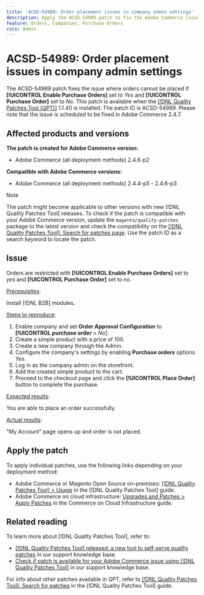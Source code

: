 ```yaml
---
title: 'ACSD-54989: Order placement issues in company admin settings'
description: Apply the ACSD-54989 patch to fix the Adobe Commerce issue where orders are restricted with [!UICONTROL Enable Purchase Orders] set to 'yes' and [!UICONTROL Purchase Order] set to 'no'.
feature: Orders, Companies, Purchase Orders
role: Admin
---
```

# ACSD-54989: Order placement issues in company admin settings

The ACSD-54989 patch fixes the issue where orders cannot be placed if **[!UICONTROL Enable Purchase Orders]** set to *Yes* and **[!UICONTROL Purchase Order]** set to *No*. This patch is available when the [[!DNL Quality Patches Tool (QPT)]](/help/announcements/adobe-commerce-announcements/magento-quality-patches-released-new-tool-to-self-serve-quality-patches.md) 1.1.40 is installed. The patch ID is ACSD-54989. Please note that the issue is scheduled to be fixed in Adobe Commerce 2.4.7.

## Affected products and versions

**The patch is created for Adobe Commerce version:**

* Adobe Commerce (all deployment methods) 2.4.6-p2

**Compatible with Adobe Commerce versions:**

* Adobe Commerce (all deployment methods) 2.4.4-p5 - 2.4.6-p3

>[!NOTE]
>
>The patch might become applicable to other versions with new [!DNL Quality Patches Tool] releases. To check if the patch is compatible with your Adobe Commerce version, update the `magento/quality-patches` package to the latest version and check the compatibility on the [[!DNL Quality Patches Tool]: Search for patches page](https://experienceleague.adobe.com/tools/commerce-quality-patches/index.html). Use the patch ID as a search keyword to locate the patch.

## Issue

Orders are restricted with **[!UICONTROL Enable Purchase Orders]** set to *yes* and **[!UICONTROL Purchase Order]** set to *no*.

<u>Prerequisites</u>:

Install [!DNL B2B] modules.

<u>Steps to reproduce</u>:

1. Enable company and set **Order Approval Configuration** to **[!UICONTROL purchase order** = *No*].
1. Create a simple product with a price of 100.
1. Create a new company through the Admin.
1. Configure the company's settings by enabling **Purchase orders** options *Yes*.
1. Log in as the company admin on the storefront.
1. Add the created simple product to the cart.
1. Proceed to the checkout page and click the **[!UICONTROL Place Order]** button to complete the purchase.

<u>Expected results</u>:

You are able to place an order successfully.

<u>Actual results</u>:

"My Account" page opens up and order is not placed.

## Apply the patch

To apply individual patches, use the following links depending on your deployment method:

* Adobe Commerce or Magento Open Source on-premises: [[!DNL Quality Patches Tool] > Usage](https://experienceleague.adobe.com/docs/commerce-operations/tools/quality-patches-tool/usage.html) in the [!DNL Quality Patches Tool] guide.
* Adobe Commerce on cloud infrastructure: [Upgrades and Patches > Apply Patches](https://experienceleague.adobe.com/docs/commerce-cloud-service/user-guide/develop/upgrade/apply-patches.html) in the Commerce on Cloud Infrastructure guide.

## Related reading

To learn more about [!DNL Quality Patches Tool], refer to:

* [[!DNL Quality Patches Tool] released: a new tool to self-serve quality patches](/help/announcements/adobe-commerce-announcements/magento-quality-patches-released-new-tool-to-self-serve-quality-patches.md) in our support knowledge base.
* [Check if patch is available for your Adobe Commerce issue using [!DNL Quality Patches Tool]](/help/support-tools/patches-available-in-qpt-tool/check-patch-for-magento-issue-with-magento-quality-patches.md) in our support knowledge base.

For info about other patches available in QPT, refer to [[!DNL Quality Patches Tool]: Search for patches](https://experienceleague.adobe.com/tools/commerce-quality-patches/index.html) in the [!DNL Quality Patches Tool] guide.
